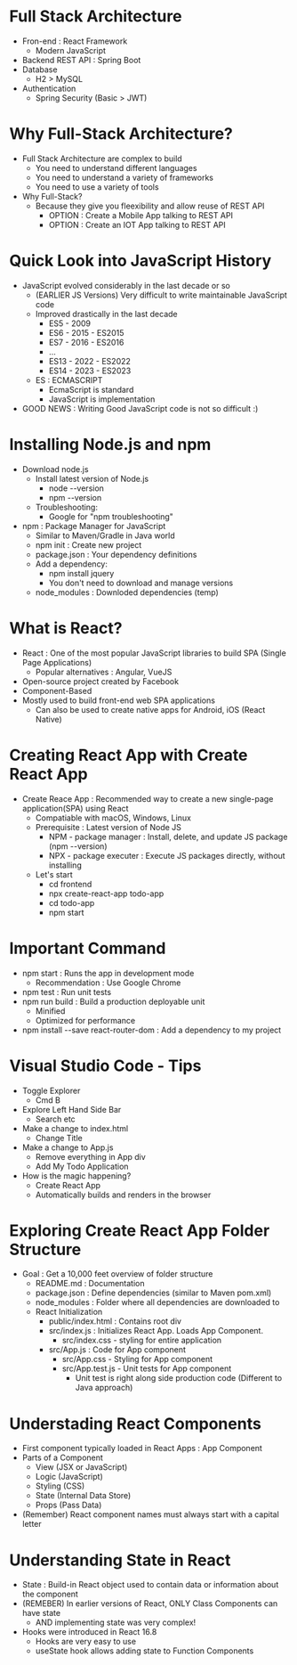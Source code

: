 # Full Stack Architecture
- Fron-end : React Framework
	- Modern JavaScript
- Backend REST API : Spring Boot
- Database
	- H2 > MySQL
- Authentication
	- Spring Security (Basic > JWT)

# Why Full-Stack Architecture?
- Full Stack Architecture are complex to build
	- You need to understand different languages
	- You need to understand a variety of frameworks
	- You need to use a variety of tools
- Why Full-Stack?
	- Because they give you fleexibility and allow reuse of REST API
		- OPTION : Create a Mobile App talking to REST API
		- OPTION : Create an IOT App talking to REST API

# Quick Look into JavaScript History
- JavaScript evolved considerably in the last decade or so
	- (EARLIER JS Versions) Very difficult to write maintainable JavaScript code
	- Improved drastically in the last decade
		- ES5 - 2009
		- ES6 - 2015 - ES2015
		- ES7 - 2016 - ES2016
		- ...
		- ES13 - 2022 - ES2022
		- ES14 - 2023 - ES2023
	- ES : ECMASCRIPT
		- EcmaScript is standard
		- JavaScript is implementation
- GOOD NEWS : Writing Good JavaScript code is not so difficult :)

# Installing Node.js and npm
- Download node.js
	- Install latest version of Node.js
		- node --version
		- npm --version
	- Troubleshooting:
		- Google for "npm troubleshooting"
- npm : Package Manager for JavaScript
	- Similar to Maven/Gradle in Java world
	- npm init : Create new project
	- package.json : Your dependency definitions
	- Add a dependency:
		- npm install jquery
		- You don't need to download and manage versions
	- node_modules : Downloded dependencies (temp)

# What is React?
- React : One of the most popular JavaScript libraries to build SPA (Single Page Applications)
	- Popular alternatives : Angular, VueJS
- Open-source project created by Facebook
- Component-Based
- Mostly used to build front-end web SPA applications
	- Can also be used to create native apps for Android, iOS (React Native)

# Creating React App with Create React App
- Create Reace App : Recommended way to create a new single-page application(SPA) using React
	- Compatiable with macOS, Windows, Linux
	- Prerequisite : Latest version of Node JS
		- NPM - package manager : Install, delete, and update JS package (npm --version)
		- NPX - package executer : Execute JS packages directly, without installing
	- Let's start
		- cd frontend
		- npx create-react-app todo-app
		- cd todo-app
		- npm start

# Important Command
- npm start : Runs the app in development mode
	- Recommendation : Use Google Chrome
- npm test : Run unit tests
- npm run build : Build a production deployable unit
	- Minified
	- Optimized for performance
- npm install --save react-router-dom : Add a dependency to my project

# Visual Studio Code - Tips
- Toggle Explorer
	- Cmd B
- Explore Left Hand Side Bar
	- Search etc
- Make a change to index.html
	- Change Title
- Make a change to App.js
	- Remove everything in App div
	- Add My Todo Application
- How is the magic happening?
	- Create React App
	- Automatically builds and renders in the browser

# Exploring Create React App Folder Structure
- Goal : Get a 10,000 feet overview of folder structure
	- README.md : Documentation
	- package.json : Define dependencies (similar to Maven pom.xml)
	- node_modules : Folder where all dependencies are downloaded to
	- React Initialization
		- public/index.html : Contains root div
		- src/index.js : Initializes React App. Loads App Component.
			- src/index.css - styling for entire application
		- src/App.js : Code for App component
			- src/App.css - Styling for App component
			- src/App.test.js - Unit tests for App component
				- Unit test is right along side production code (Different to Java approach)

# Understading React Components
- First component typically loaded in React Apps : App Component
- Parts of a Component
	- View (JSX or JavaScript)
	- Logic (JavaScript)
	- Styling (CSS)
	- State (Internal Data Store)
	- Props (Pass Data)
- (Remember) React component names must always start with a capital letter

# Understanding State in React
- State : Build-in React object used to contain data or information about the component
- (REMEBER) In earlier versions of React, ONLY Class Components can have state
	- AND implementing state was very complex!
- Hooks were introduced in React 16.8
	- Hooks are very easy to use
	- useState hook allows adding state to Function Components

